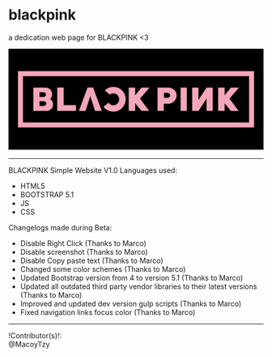 # blackpink
a dedication web page for BLACKPINK &lt;3

![](assets/img/blackpinklogo.jpg)

-----------------
BLACKPINK Simple Website V1.0
Languages used:
- HTML5
- BOOTSTRAP 5.1
- JS
- CSS

Changelogs made during Beta:
- Disable Right Click (Thanks to Marco)
- Disable screenshot (Thanks to Marco)
- Disable Copy paste text (Thanks to Marco)
- Changed some color schemes (Thanks to Marco)
- Updated Bootstrap version from 4 to version 5.1 (Thanks to Marco)
- Updated all outdated third party vendor libraries to their latest versions (Thanks to Marco)
- Improved and updated dev version gulp scripts (Thanks to Marco)
- Fixed navigation links focus color (Thanks to Marco)
--------
!Contributor(s)!: <br>
@MacoyTzy <br>

